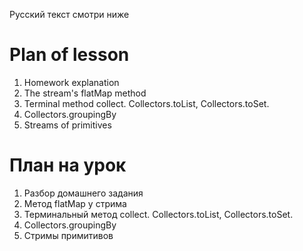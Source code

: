 Русский текст смотри ниже

# Plan of lesson <br/>
1. Homework explanation  <br/>
2. The stream's flatMap method  <br/>
3. Terminal method collect. Collectors.toList, Collectors.toSet.  <br/>
4. Collectors.groupingBy  <br/>
5. Streams of primitives  <br/>

# План на урок <br/>
1. Разбор домашнего задания  <br/>
2. Метод flatMap у стрима  <br/>
3. Терминальный метод collect. Collectors.toList, Collectors.toSet.  <br/>
4. Collectors.groupingBy  <br/>
5. Стримы примитивов  <br/>
